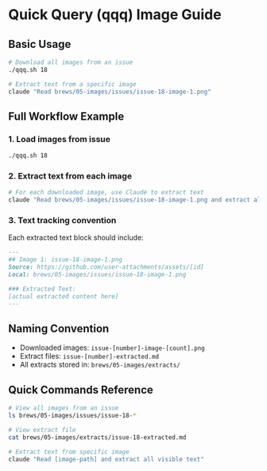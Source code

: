 # Quick Query (qqq) Image Guide

## Basic Usage
```bash
# Download all images from an issue
./qqq.sh 18

# Extract text from a specific image
claude "Read brews/05-images/issues/issue-18-image-1.png"
```

## Full Workflow Example

### 1. Load images from issue
```bash
./qqq.sh 18
```

### 2. Extract text from each image
```bash
# For each downloaded image, use Claude to extract text
claude "Read brews/05-images/issues/issue-18-image-1.png and extract all text"
```

### 3. Text tracking convention
Each extracted text block should include:
```markdown
---
## Image 1: issue-18-image-1.png
Source: https://github.com/user-attachments/assets/[id]
Local: brews/05-images/issues/issue-18-image-1.png

### Extracted Text:
[actual extracted content here]
---
```

## Naming Convention
- Downloaded images: `issue-[number]-image-[count].png`
- Extract files: `issue-[number]-extracted.md`
- All extracts stored in: `brews/05-images/extracts/`

## Quick Commands Reference
```bash
# View all images from an issue
ls brews/05-images/issues/issue-18-*

# View extract file
cat brews/05-images/extracts/issue-18-extracted.md

# Extract text from specific image
claude "Read [image-path] and extract all visible text"
```